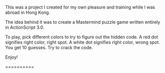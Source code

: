 This was a project I created for my own pleasure and training while I was abroad in Hong Kong.

The idea behind it was to create a Mastermind puzzle game written entirely in ActionScript 3.0.

To play, pick different colors to try to figure out the hidden code. A red dot signifies right color, right spot. A white dot signifies right color, wrong spot. You get 10 guesses. Try to crack the code.

Enjoy!

==========
